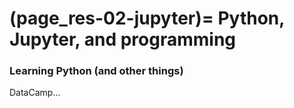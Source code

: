 (page_res-02-jupyter)=
Python, Jupyter, and programming
=======================


### Learning Python (and other things)

DataCamp...
